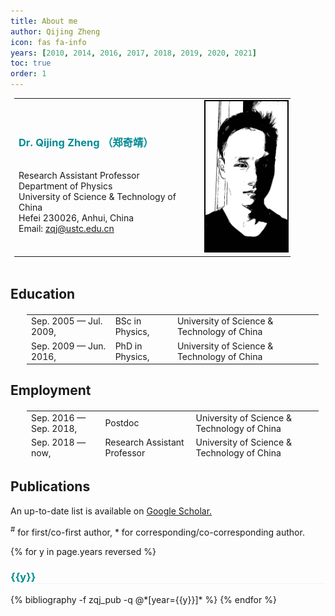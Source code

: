 ```yaml
---
title: About me
author: Qijing Zheng
icon: fas fa-info
years: [2010, 2014, 2016, 2017, 2018, 2019, 2020, 2021]
toc: true
order: 1
---
```


<table style="width:90%; margin: 0px 0px; padding:0px 6px; border: 0px solid #000000;">
    <tr>
        <td style="text-align:left">
            <span style="color: #008C93; font">
            <h3>
                Dr. Qijing Zheng （郑奇靖）
            </h3>
            </span>
			<br />
			Research Assistant Professor
			<br />
			Department of Physics
			<br />
			University of Science &amp; Technology of China
			<br />
			Hefei 230026, Anhui, China 
			<br />
			Email: <a href="mailto:zqj@ustc.edu.cn">zqj@ustc.edu.cn</a>
			<br />
        </td>
        <td style="text-align:right">
			<img style="border:2px solid #000000;" src="../assets/img/zqj.jpg" height="240px" />
		</td>
    </tr>
</table>
<br />

## Education

<table style="width:95%; margin: 20px 20px; padding:0px 6px; border: 0px solid #000000; height: 80px">
    <tr>
        <td>
            Sep. 2005 &mdash; Jul. 2009,
        </td>
        <td>BSc in Physics,</td>
        <td>University of Science &amp; Technology of China</td>
    </tr>
    <tr>
        <td>
            Sep. 2009 &mdash; Jun. 2016,
        </td>
        <td>PhD in Physics,</td>
        <td>University of Science &amp; Technology of China</td>
    </tr>
</table>

## Employment

<table style="width:95%; margin: 20px 20px; padding:0px 6px; border: 0px solid #000000; height: 80px">
    <tr>
        <td>
            Sep. 2016 &mdash; Sep. 2018,
        </td>
        <td>Postdoc</td>
        <td>University of Science &amp; Technology of China</td>
    </tr>
    <tr>
        <td>
            Sep. 2018 &mdash; now,
        </td>
        <td>Research Assistant Professor</td>
        <td>University of Science &amp; Technology of China</td>
    </tr>
</table>

## Publications

An up-to-date list is available on
<a href="https://scholar.google.com/citations?user=qeF95iQAAAAJ&hl=en" target="_blank">
Google Scholar.
</a>

<div>
    <sup>&#x23;</sup> for first/co-first author, * for corresponding/co-corresponding author.
</div>

{% for y in page.years reversed %}
  <h3  id="{{y}}" style="color: #008C93; border-bottom: 1px solid #f2f3f3;">{{y}}</h3>
  {% bibliography -f zqj_pub -q @*[year={{y}}]* %}
{% endfor %}
